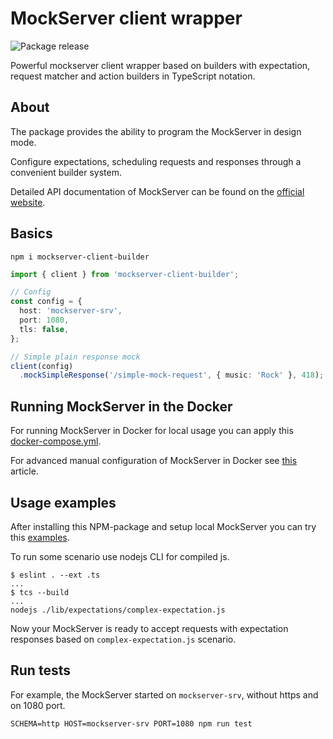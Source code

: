 # MockServer client wrapper

![Package release](https://badgen.net/github/release/sem-soft/mockserver-client-builder)

Powerful mockserver client wrapper based on builders with expectation, 
request matcher and action builders in TypeScript notation.

## About

The package provides the ability to program the MockServer in design mode.

Configure expectations, scheduling requests and responses through a convenient builder system.

Detailed API documentation of MockServer can be found on the [official website](https://www.mock-server.com).

## Basics

```
npm i mockserver-client-builder
```

```typescript
import { client } from 'mockserver-client-builder';

// Config
const config = {
  host: 'mockserver-srv',
  port: 1080,
  tls: false,
};

// Simple plain response mock
client(config)
  .mockSimpleResponse('/simple-mock-request', { music: 'Rock' }, 418);
```

## Running MockServer in the Docker

For running MockServer in Docker for local usage you can apply 
this [docker-compose.yml](./docker-compose.yml).

For advanced manual configuration of MockServer in Docker
see [this](https://www.mock-server.com/where/docker.html) article.

## Usage examples

After installing this NPM-package and setup local MockServer
you can try this [examples](./examples).

To run some scenario use nodejs CLI for compiled js.

```shell
$ eslint . --ext .ts
...
$ tcs --build
...
nodejs ./lib/expectations/complex-expectation.js
```

Now your MockServer is ready to accept requests with expectation responses based on `complex-expectation.js` scenario.

## Run tests

For example, the MockServer started on `mockserver-srv`, without https and on 1080 port.

```shell
SCHEMA=http HOST=mockserver-srv PORT=1080 npm run test
```